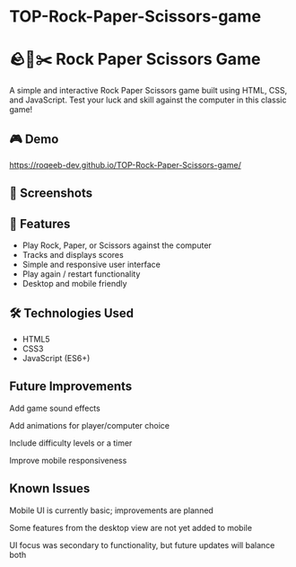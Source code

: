 # TOP-Rock-Paper-Scissors-game

# 🪨📄✂️ Rock Paper Scissors Game

A simple and interactive Rock Paper Scissors game built using HTML, CSS, and JavaScript. Test your luck and skill against the computer in this classic game!

## 🎮 Demo

https://roqeeb-dev.github.io/TOP-Rock-Paper-Scissors-game/

## 📸 Screenshots

<!-- Include a screenshot of your game UI here -->
<!-- Example: ![Game Screenshot](./screenshot.png) -->

## 🚀 Features

- Play Rock, Paper, or Scissors against the computer
- Tracks and displays scores
- Simple and responsive user interface
- Play again / restart functionality
- Desktop and mobile friendly

## 🛠️ Technologies Used

- HTML5
- CSS3
- JavaScript (ES6+)

## Future Improvements

Add game sound effects

Add animations for player/computer choice

Include difficulty levels or a timer

Improve mobile responsiveness


## Known Issues

Mobile UI is currently basic; improvements are planned

Some features from the desktop view are not yet added to mobile

UI focus was secondary to functionality, but future updates will balance both

